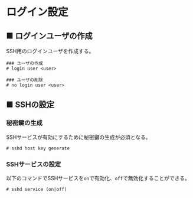# ログイン設定
## ■ ログインユーザの作成
SSH用のログインユーザを作成する。
```
### ユーザの作成
# login user <user>

### ユーザの削除
# no login user <user>
```

## ■ SSHの設定
### 秘密鍵の生成
SSHサービスが有効にするために秘密鍵の生成が必須となる。
```
# sshd host key generate
```
### SSHサービスの設定
以下のコマンドでSSHサービスを`on`で有効化、`off`で無効化することができる。
```
# sshd service (on|off)
```

